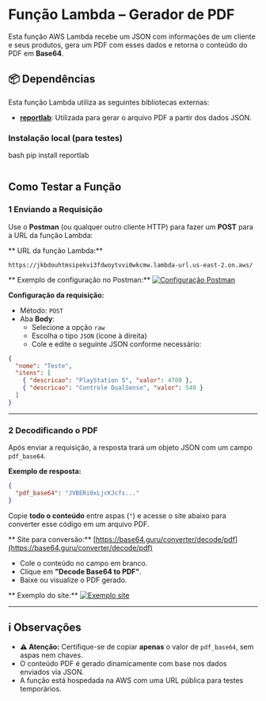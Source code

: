 # Função Lambda – Gerador de PDF

Esta função AWS Lambda recebe um JSON com informações de um cliente e seus produtos, gera um PDF com esses dados e retorna o conteúdo do PDF em **Base64**.

## 📦 Dependências

Esta função Lambda utiliza as seguintes bibliotecas externas:

- [**reportlab**](https://pypi.org/project/reportlab/): Utilizada para gerar o arquivo PDF a partir dos dados JSON.

### Instalação local (para testes)

bash
pip install reportlab

```

```
## Como Testar a Função

### 1 Enviando a Requisição

Use o **Postman** (ou qualquer outro cliente HTTP) para fazer um **POST** para a URL da função Lambda:

** URL da função Lambda:**
```
https://jkbdouhtmsipekvi3fdwoytvvi0wkcmw.lambda-url.us-east-2.on.aws/
```

** Exemplo de configuração no Postman:**
[![Configuração Postman](https://prnt.sc/gHt1K-CNcw-i)](https://prnt.sc/gHt1K-CNcw-i)

**Configuração da requisição:**

- Método: `POST`
- Aba **Body**:
  - Selecione a opção `raw`
  - Escolha o tipo `JSON` (ícone à direita)
  - Cole e edite o seguinte JSON conforme necessário:

```json
{
  "nome": "Teste",
  "itens": [
    { "descricao": "PlayStation 5", "valor": 4700 },
    { "descricao": "Controle DualSense", "valor": 540 }
  ]
}
```

---

### 2 Decodificando o PDF

Após enviar a requisição, a resposta trará um objeto JSON com um campo `pdf_base64`.

**Exemplo de resposta:**
```json
{
  "pdf_base64": "JVBERi0xLjcKJcfs..."
}
```

Copie **todo o conteúdo** entre aspas (`"`) e acesse o site abaixo para converter esse código em um arquivo PDF.

** Site para conversão:**
[https://base64.guru/converter/decode/pdf](https://base64.guru/converter/decode/pdf)

- Cole o conteúdo no campo em branco.
- Clique em **"Decode Base64 to PDF"**.
- Baixe ou visualize o PDF gerado.

** Exemplo do site:**
[![Exemplo site](https://prnt.sc/nD_3LRRLyDBZ)](https://prnt.sc/nD_3LRRLyDBZ)

---

## i Observações

- **⚠️ Atenção:** Certifique-se de copiar **apenas** o valor de `pdf_base64`, sem aspas nem chaves.
- O conteúdo PDF é gerado dinamicamente com base nos dados enviados via JSON.
- A função está hospedada na AWS com uma URL pública para testes temporários.
